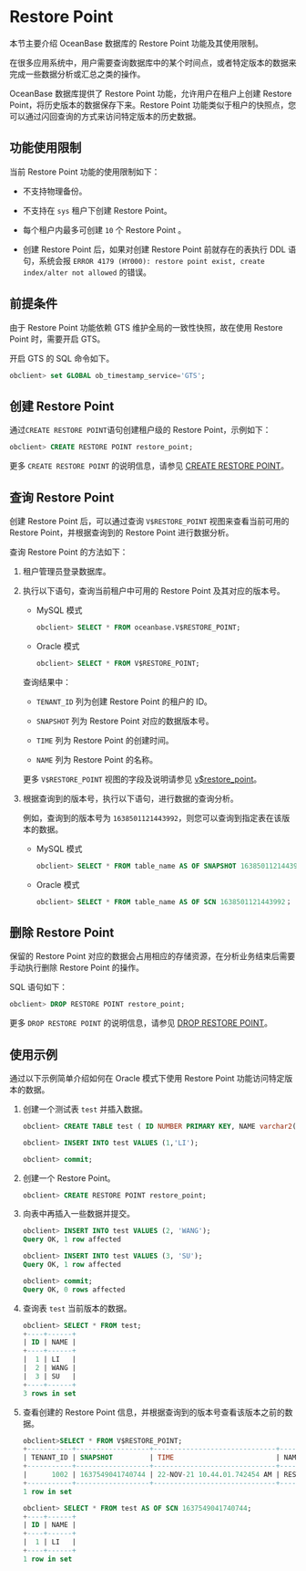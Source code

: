 Restore Point 
==================================

本节主要介绍 OceanBase 数据库的 Restore Point 功能及其使用限制。

在很多应用系统中，用户需要查询数据库中的某个时间点，或者特定版本的数据来完成一些数据分析或汇总之类的操作。

OceanBase 数据库提供了 Restore Point 功能，允许用户在租户上创建 Restore Point，将历史版本的数据保存下来。Restore Point 功能类似于租户的快照点，您可以通过闪回查询的方式来访问特定版本的历史数据。

功能使用限制 
---------------------------

当前 Restore Point 功能的使用限制如下：

* 不支持物理备份。

  




<!-- -->

* 不支持在 `sys` 租户下创建 Restore Point。

  

* 每个租户内最多可创建 `10` 个 Restore Point 。

  

* 创建 Restore Point 后，如果对创建 Restore Point 前就存在的表执行 DDL 语句，系统会报 `ERROR 4179 (HY000): restore point exist, create index/alter not allowed` 的错误。

  




前提条件 
-------------------------

由于 Restore Point 功能依赖 GTS 维护全局的一致性快照，故在使用 Restore Point 时，需要开启 GTS。

开启 GTS 的 SQL 命令如下。

```sql
obclient> set GLOBAL ob_timestamp_service='GTS';
```



创建 Restore Point 
-------------------------------------

通过` CREATE RESTORE POINT `语句创建租户级的 Restore Point，示例如下：

```sql
obclient> CREATE RESTORE POINT restore_point;
```



更多 `CREATE RESTORE POINT` 的说明信息，请参见 [CREATE RESTORE POINT](/zh-CN/10.sql-reference/5.sql-statements/18.create-restore-point.md)。

查询 Restore Point 
-------------------------------------

创建 Restore Point 后，可以通过查询 `V$RESTORE_POINT` 视图来查看当前可用的 Restore Point，并根据查询到的 Restore Point 进行数据分析。

查询 Restore Point 的方法如下：

1. 租户管理员登录数据库。

   

2. 执行以下语句，查询当前租户中可用的 Restore Point 及其对应的版本号。

   * MySQL 模式

     ```sql
     obclient> SELECT * FROM oceanbase.V$RESTORE_POINT;
     ```

     
   
   * Oracle 模式

     ```sql
     obclient> SELECT * FROM V$RESTORE_POINT;
     ```

     
   

   

   查询结果中：
   * `TENANT_ID` 列为创建 Restore Point 的租户的 ID。

     
   
   * `SNAPSHOT` 列为 Restore Point 对应的数据版本号。

     
   
   * `TIME` 列为 Restore Point 的创建时间。

     
   
   * `NAME` 列为 Restore Point 的名称。

     
   

   

   更多 `V$RESTORE_POINT` 视图的字段及说明请参见 [v$restore_point](/zh-CN/12.reference-guide/1.system-views/2.performance-views/85.v-restore_point.md)。
   

3. 根据查询到的版本号，执行以下语句，进行数据的查询分析。

   例如，查询到的版本号为 `1638501121443992`，则您可以查询到指定表在该版本的数据。
   * MySQL 模式

     ```sql
     obclient> SELECT * FROM table_name AS OF SNAPSHOT 1638501121443992;
     ```

     
   
   * Oracle 模式

     ```sql
     obclient> SELECT * FROM table_name AS OF SCN 1638501121443992；
     ```

     
   

   




删除 Restore Point 
-------------------------------------

保留的 Restore Point 对应的数据会占用相应的存储资源，在分析业务结束后需要手动执行删除 Restore Point 的操作。

SQL 语句如下：

```sql
obclient> DROP RESTORE POINT restore_point;
```



更多 `DROP RESTORE POINT` 的说明信息，请参见 [DROP RESTORE POINT](/zh-CN/10.sql-reference/5.sql-statements/32.drop-restore-point.md)。

使用示例 
-------------------------

通过以下示例简单介绍如何在 Oracle 模式下使用 Restore Point 功能访问特定版本的数据。

1. 创建一个测试表 `test` 并插入数据。

   ```sql
   obclient> CREATE TABLE test ( ID NUMBER PRIMARY KEY, NAME varchar2(20));
   
   obclient> INSERT INTO test VALUES (1,'LI');
   
   obclient> commit;
   ```

   

2. 创建一个 Restore Point。

   ```sql
   obclient> CREATE RESTORE POINT restore_point;
   ```

   

3. 向表中再插入一些数据并提交。

   ```sql
   obclient> INSERT INTO test VALUES (2, 'WANG');
   Query OK, 1 row affected
   
   obclient> INSERT INTO test VALUES (3, 'SU');
   Query OK, 1 row affected
   
   obclient> commit;
   Query OK, 0 rows affected
   ```

   

4. 查询表 `test` 当前版本的数据。

   ```sql
   obclient> SELECT * FROM test;
   +----+------+
   | ID | NAME |
   +----+------+
   |  1 | LI   |
   |  2 | WANG |
   |  3 | SU   |
   +----+------+
   3 rows in set
   ```

   

5. 查看创建的 Restore Point 信息，并根据查询到的版本号查看该版本之前的数据。

   ```sql
   obclient>SELECT * FROM V$RESTORE_POINT;
   +-----------+------------------+------------------------------+---------------+
   | TENANT_ID | SNAPSHOT         | TIME                         | NAME          |
   +-----------+------------------+------------------------------+---------------+
   |      1002 | 1637549041740744 | 22-NOV-21 10.44.01.742454 AM | RESTORE_POINT |
   +-----------+------------------+------------------------------+---------------+
   1 row in set
   
   obclient> SELECT * FROM test AS OF SCN 1637549041740744;
   +----+------+
   | ID | NAME |
   +----+------+
   |  1 | LI   |
   +----+------+
   1 row in set
   ```

   



